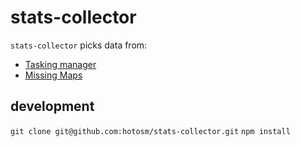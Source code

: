 # stats-collector

`stats-collector` picks data from:
- [Tasking manager](https://tasks.hotosm.org/api-docs/swagger-ui/index.html?url=https://tasks.hotosm.org/api/docs#/)
- [Missing Maps](https://github.com/AmericanRedCross/osm-stats)

## development

`git clone git@github.com:hotosm/stats-collector.git`
`npm install`